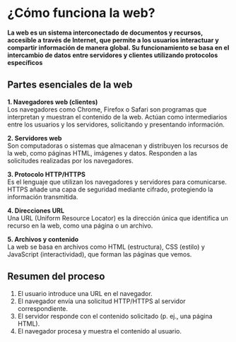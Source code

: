 # ¿Cómo funciona la web?

**La web es un sistema interconectado de documentos y recursos, accesible a través de Internet, que permite a los usuarios interactuar y compartir información de manera global. Su funcionamiento se basa en el intercambio de datos entre servidores y clientes utilizando protocolos específicos**

## Partes esenciales de la web

**1. Navegadores web (clientes)**  
   Los navegadores como Chrome, Firefox o Safari son programas que interpretan y muestran el contenido de la web. Actúan como intermediarios entre los usuarios y los servidores, solicitando y presentando información.

**2. Servidores web**  
   Son computadoras o sistemas que almacenan y distribuyen los recursos de la web, como páginas HTML, imágenes y datos. Responden a las solicitudes realizadas por los navegadores.

**3. Protocolo HTTP/HTTPS**  
   Es el lenguaje que utilizan los navegadores y servidores para comunicarse. HTTPS añade una capa de seguridad mediante cifrado, protegiendo la información transmitida.

**4. Direcciones URL**  
   Una URL (Uniform Resource Locator) es la dirección única que identifica un recurso en la web, como una página o un archivo.

**5. Archivos y contenido**  
   La web se basa en archivos como HTML (estructura), CSS (estilo) y JavaScript (interactividad), que forman las páginas que vemos.

## Resumen del proceso

1. El usuario introduce una URL en el navegador.  
2. El navegador envía una solicitud HTTP/HTTPS al servidor correspondiente.  
3. El servidor responde con el contenido solicitado (p. ej., una página HTML).  
4. El navegador procesa y muestra el contenido al usuario.
